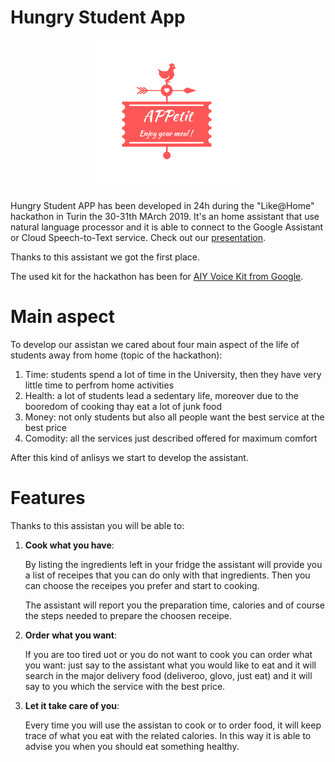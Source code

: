 # Hungry Student App

<p align="center">
  <img alt="hungry-student-app" src="https://raw.githubusercontent.com/aiy-voice-assistant/hungry-student-app/master/logo.png" height="240" />
</p>

Hungry Student APP has been developed in 24h during the "Like@Home" hackathon in Turin the 30-31th MArch 2019. It's an home assistant that use natural language processor and it is able to connect to the Google Assistant or Cloud Speech-to-Text service. Check out our [presentation](https://prezi.com/gcdsh_eg6-uu/aiy/?utm_campaign=share&utm_medium=copy).

Thanks to this assistant we got the first place.

The used kit for the hackathon has been for [AIY Voice Kit from Google](https://aiyprojects.withgoogle.com/voice/).

# Main aspect

To develop our assistan we cared about four main aspect of the life of students away from home (topic of the hackathon):
  1. Time: students spend a lot of time in the University, then they have very little time to perfrom home activities
  2. Health: a lot of students lead a sedentary life, moreover due to the booredom of cooking thay eat a lot of junk food
  3. Money: not only students but also all people want the best service at the best price
  4. Comodity: all the services just described offered for maximum comfort
  
After this kind of anlisys we start to develop the assistant.

# Features

Thanks to this assistan you will be able to:
  1. **Cook what you have**:
  
      By listing the ingredients left in your fridge the assistant will provide you a list of receipes that you can do only with that ingredients. Then you can choose the receipes you prefer and start to cooking.
      
      The assistant will report you the preparation time, calories and of course the steps needed to prepare the choosen receipe.
      
  2. **Order what you want**:
  
      If you are too tired uot or you do not want to cook you can order what you want: just say to the assistant what you would like to eat and it will search in the major delivery food (deliveroo, glovo, just eat) and it will say to you which the service with the best price.
      
  3. **Let it take care of you**:
  
      Every time you will use the assistan to cook or to order food, it will keep trace of what you eat with the related calories. In this way it is able to advise you when you should eat something healthy.
      
